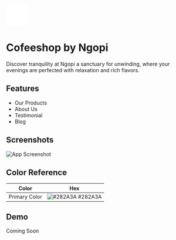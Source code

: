 
![Logo](https://github.com/TCherylene/coffe-shop/blob/main/assets/logo/Logo_White.png)


# Cofeeshop by Ngopi

Discover tranquility at Ngopi a sanctuary for unwinding, where your evenings are perfected with relaxation and rich flavors. 



## Features

- Our Products
- About Us
- Testimonial
- Blog


## Screenshots

![App Screenshot](https://via.placeholder.com/468x300?text=App+Screenshot+Here)

## Color Reference

| Color             | Hex                                                                |
| ----------------- | ------------------------------------------------------------------ |
| Primary Color | ![#282A3A](https://via.placeholder.com/10/282A3A?text=+) #282A3A |



## Demo

Coming Soon

